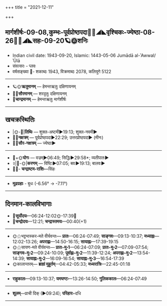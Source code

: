 +++
title = "2021-12-11"

+++
## मार्गशीर्षः-09-08,कुम्भः-पूर्वप्रोष्ठपदा🌛🌌◢◣वृश्चिकः-ज्येष्ठा-08-26🌌🌞◢◣सहः-09-20🪐🌞शनिः
- Indian civil date: 1943-09-20, Islamic: 1443-05-06 Jumādā al-ʾAwwal/ʾŪlā
- संवत्सरः - प्लवः
- वर्षसङ्ख्या 🌛- शकाब्दः 1943, विक्रमाब्दः 2078, कलियुगे 5122
___________________
- 🪐🌞**ऋतुमानम्** — हेमन्तऋतुः दक्षिणायनम्
- 🌌🌞**सौरमानम्** — शरदृतुः दक्षिणायनम्
- 🌛**चान्द्रमानम्** — हेमन्तऋतुः मार्गशीर्षः
___________________


## खचक्रस्थितिः
- |🌞-🌛|**तिथिः** — शुक्ल-अष्टमी►19:13; शुक्ल-नवमी►  
- 🌌🌛**नक्षत्रम्** — पूर्वप्रोष्ठपदा►22:29; उत्तरप्रोष्ठपदा► (मीनः)  
- 🌌🌞**सौर-नक्षत्रम्** — ज्येष्ठा►  
___________________
- 🌛+🌞**योगः** — वज्रम्►06:49; सिद्धिः►29:58*; व्यतीपातः►  
- २|🌛-🌞|**करणम्** — विष्टिः►07:05; बवः►19:13; बालवः►  
- 🌌🌛- **चन्द्राष्टम-राशिः**—सिंहः  
___________________
- **मूढग्रहाः** - बुधः (-6.56° → -7.11°)
___________________


## दिनमान-कालविभागाः
- 🌅**सूर्योदयः**—06:24-12:02🌞️-17:39🌇  
- 🌛**चन्द्रोदयः**—12:21; **चन्द्रास्तमयः**—00:40(+1)  
___________________
- 🌞⚝भट्टभास्कर-मते वीर्यवन्तः— **प्रातः**—06:24-07:49; **साङ्गवः**—09:13-10:37; **मध्याह्नः**—12:02-13:26; **अपराह्णः**—14:50-16:15; **सायाह्नः**—17:39-19:15  
- 🌞⚝सायण-मते वीर्यवन्तः— **प्रातः-मु॰1**—06:24-07:09; **प्रातः-मु॰2**—07:09-07:54; **साङ्गवः-मु॰2**—09:24-10:09; **पूर्वाह्णः-मु॰2**—11:39-12:24; **अपराह्णः-मु॰2**—13:54-14:39; **सायाह्नः-मु॰2**—16:09-16:54; **सायाह्नः-मु॰3**—16:54-17:39  
- 🌞कालान्तरम्— **ब्राह्मं मुहूर्तम्**—04:42-05:33; **मध्यरात्रिः**—22:45-01:18  
___________________
- **राहुकालः**—09:13-10:37; **यमघण्टः**—13:26-14:50; **गुलिककालः**—06:24-07:49  
___________________
- **शूलम्**—प्राची दिक् (►09:24); **परिहारः**–दधि  
___________________

